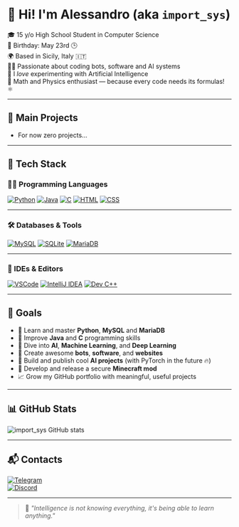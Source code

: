 <p align="center">

# 👋 Hi! I'm Alessandro (aka `import_sys`)

🎓 15 y/o High School Student in Computer Science  
📅 Birthday: May 23rd 🕒  
🌍 Based in Sicily, Italy 🇮🇹  
👨‍💻 Passionate about coding bots, software and AI systems  
🧠 I *love* experimenting with Artificial Intelligence  
📐 Math and Physics enthusiast — because every code needs its formulas! ⚛️

---

## 🚀 Main Projects

- For now zero projects...

---

## 🧠 Tech Stack

### 👨‍💻 Programming Languages

[![Python](https://img.shields.io/badge/-Python-3776AB?style=for-the-badge&logo=python&logoColor=white)](https://www.python.org/)
[![Java](https://img.shields.io/badge/-Java-007396?style=for-the-badge&logo=java&logoColor=white)](https://www.oracle.com/java/)
[![C](https://img.shields.io/badge/-C-A8B9CC?style=for-the-badge&logo=c&logoColor=white)](https://en.wikipedia.org/wiki/C_(programming_language))
[![HTML](https://img.shields.io/badge/-HTML5-E34F26?style=for-the-badge&logo=html5&logoColor=white)](https://developer.mozilla.org/en-US/docs/Web/HTML)
[![CSS](https://img.shields.io/badge/-CSS3-1572B6?style=for-the-badge&logo=css3&logoColor=white)](https://developer.mozilla.org/en-US/docs/Web/CSS)

---

### 🛠️ Databases & Tools

[![MySQL](https://img.shields.io/badge/-MySQL-4479A1?style=for-the-badge&logo=mysql&logoColor=white)](https://www.mysql.com/)
[![SQLite](https://img.shields.io/badge/-SQLite-003B57?style=for-the-badge&logo=sqlite&logoColor=white)](https://www.sqlite.org/index.html)
[![MariaDB](https://img.shields.io/badge/-MariaDB-003545?style=for-the-badge&logo=mariadb&logoColor=white)](https://mariadb.org/)

---

### 🧰 IDEs & Editors

[![VSCode](https://img.shields.io/badge/-VSCode-007ACC?style=for-the-badge&logo=visual-studio-code&logoColor=white)](https://code.visualstudio.com/)
[![IntelliJ IDEA](https://img.shields.io/badge/-IntelliJ_IDEA-000000?style=for-the-badge&logo=intellij-idea&logoColor=white)](https://www.jetbrains.com/idea/)
[![Dev C++](https://img.shields.io/badge/-DevC++-003B57?style=for-the-badge&logo=dev-dot-to&logoColor=white)](https://sourceforge.net/projects/orwelldevcpp/)

---

## 🎯 Goals

- 🔄 Learn and master **Python**, **MySQL** and **MariaDB**  
- 🔄 Improve **Java** and **C** programming skills  
- 🔄 Dive into **AI**, **Machine Learning**, and **Deep Learning**  
- 🔄 Create awesome **bots**, **software**, and **websites**  
- 🔄 Build and publish cool **AI projects** (with PyTorch in the future 🔥)  
- 🔄 Develop and release a secure **Minecraft mod**  
- 📈 Grow my GitHub portfolio with meaningful, useful projects

---

## 📊 GitHub Stats

![import_sys GitHub stats](https://github-readme-stats.vercel.app/api?username=importsys&show_icons=true&theme=tokyonight)

---

## 📬 Contacts

[![Telegram](https://img.shields.io/badge/Telegram-2CA5E0?style=for-the-badge&logo=telegram&logoColor=white)](https://t.me/itsamoduu)  
[![Discord](https://img.shields.io/badge/Discord-5865F2?style=for-the-badge&logo=discord&logoColor=white)](https://discordapp.com/users/importsyss)

---

> 🧠 *"Intelligence is not knowing everything, it's being able to learn anything."*

</p>
